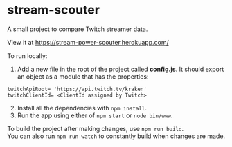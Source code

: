 stream-scouter
===========

A small project to compare Twitch streamer data.

View it at https://stream-power-scouter.herokuapp.com/

To run locally:

1. Add a new file in the root of the project called <b>config.js</b>. It should export an object as a module that has the properties:

  `twitchApiRoot= 'https://api.twitch.tv/kraken'`<br/>
  `twitchClientId= <ClientId assigned by Twitch>`

2. Install all the dependencies with `npm install`.<br/>
3. Run the app using either of `npm start` or `node bin/www`.

To build the project after making changes, use `npm run build`.<br/>
You can also run `npm run watch` to constantly build when changes are made.
